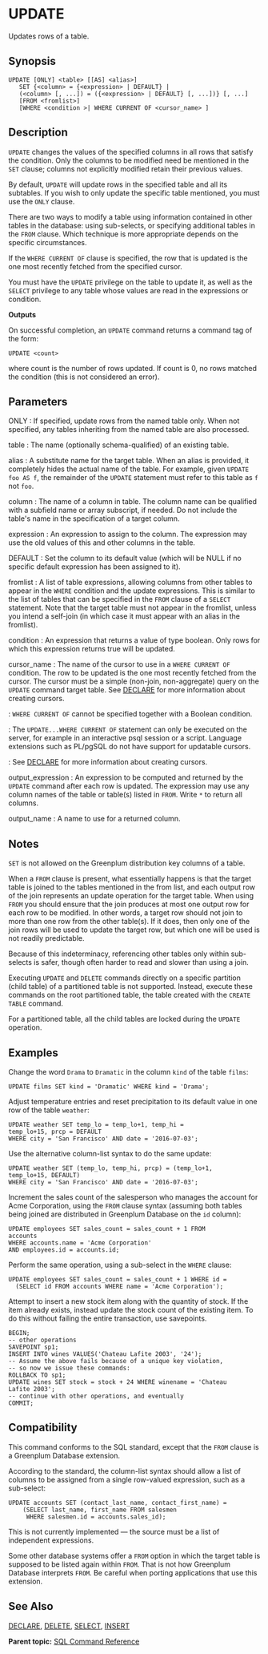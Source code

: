 # UPDATE 

Updates rows of a table.

## Synopsis 

``` {#sql_command_synopsis}
UPDATE [ONLY] <table> [[AS] <alias>]
   SET {<column> = {<expression> | DEFAULT} |
   (<column> [, ...]) = ({<expression> | DEFAULT} [, ...])} [, ...]
   [FROM <fromlist>]
   [WHERE <condition >| WHERE CURRENT OF <cursor_name> ]
```

## Description 

`UPDATE` changes the values of the specified columns in all rows that satisfy the condition. Only the columns to be modified need be mentioned in the `SET` clause; columns not explicitly modified retain their previous values.

By default, `UPDATE` will update rows in the specified table and all its subtables. If you wish to only update the specific table mentioned, you must use the `ONLY` clause.

There are two ways to modify a table using information contained in other tables in the database: using sub-selects, or specifying additional tables in the `FROM` clause. Which technique is more appropriate depends on the specific circumstances.

If the `WHERE CURRENT OF` clause is specified, the row that is updated is the one most recently fetched from the specified cursor.

You must have the `UPDATE` privilege on the table to update it, as well as the `SELECT` privilege to any table whose values are read in the expressions or condition.

**Outputs**

On successful completion, an `UPDATE` command returns a command tag of the form:

```
UPDATE <count>
```

where count is the number of rows updated. If count is 0, no rows matched the condition \(this is not considered an error\).

## Parameters 

ONLY
:   If specified, update rows from the named table only. When not specified, any tables inheriting from the named table are also processed.

table
:   The name \(optionally schema-qualified\) of an existing table.

alias
:   A substitute name for the target table. When an alias is provided, it completely hides the actual name of the table. For example, given `UPDATE foo AS f`, the remainder of the `UPDATE` statement must refer to this table as `f` not `foo`.

column
:   The name of a column in table. The column name can be qualified with a subfield name or array subscript, if needed. Do not include the table's name in the specification of a target column.

expression
:   An expression to assign to the column. The expression may use the old values of this and other columns in the table.

DEFAULT
:   Set the column to its default value \(which will be NULL if no specific default expression has been assigned to it\).

fromlist
:   A list of table expressions, allowing columns from other tables to appear in the `WHERE` condition and the update expressions. This is similar to the list of tables that can be specified in the `FROM` clause of a `SELECT` statement. Note that the target table must not appear in the fromlist, unless you intend a self-join \(in which case it must appear with an alias in the fromlist\).

condition
:   An expression that returns a value of type boolean. Only rows for which this expression returns true will be updated.

cursor\_name
:   The name of the cursor to use in a `WHERE CURRENT OF` condition. The row to be updated is the one most recently fetched from the cursor. The cursor must be a simple \(non-join, non-aggregate\) query on the `UPDATE` command target table. See [DECLARE](DECLARE.html) for more information about creating cursors.

:   `WHERE CURRENT OF` cannot be specified together with a Boolean condition.

:   The `UPDATE...WHERE CURRENT OF` statement can only be executed on the server, for example in an interactive psql session or a script. Language extensions such as PL/pgSQL do not have support for updatable cursors.

:   See [DECLARE](DECLARE.html) for more information about creating cursors.

output\_expression
:   An expression to be computed and returned by the `UPDATE` command after each row is updated. The expression may use any column names of the table or table\(s\) listed in `FROM`. Write `*` to return all columns.

output\_name
:   A name to use for a returned column.

## Notes 

`SET` is not allowed on the Greenplum distribution key columns of a table.

When a `FROM` clause is present, what essentially happens is that the target table is joined to the tables mentioned in the from list, and each output row of the join represents an update operation for the target table. When using `FROM` you should ensure that the join produces at most one output row for each row to be modified. In other words, a target row should not join to more than one row from the other table\(s\). If it does, then only one of the join rows will be used to update the target row, but which one will be used is not readily predictable.

Because of this indeterminacy, referencing other tables only within sub-selects is safer, though often harder to read and slower than using a join.

Executing `UPDATE` and `DELETE` commands directly on a specific partition \(child table\) of a partitioned table is not supported. Instead, execute these commands on the root partitioned table, the table created with the `CREATE TABLE` command.

For a partitioned table, all the child tables are locked during the `UPDATE` operation.

## Examples 

Change the word `Drama` to `Dramatic` in the column `kind` of the table `films`:

```
UPDATE films SET kind = 'Dramatic' WHERE kind = 'Drama';
```

Adjust temperature entries and reset precipitation to its default value in one row of the table `weather`:

```
UPDATE weather SET temp_lo = temp_lo+1, temp_hi = 
temp_lo+15, prcp = DEFAULT
WHERE city = 'San Francisco' AND date = '2016-07-03';
```

Use the alternative column-list syntax to do the same update:

```
UPDATE weather SET (temp_lo, temp_hi, prcp) = (temp_lo+1, 
temp_lo+15, DEFAULT)
WHERE city = 'San Francisco' AND date = '2016-07-03';
```

Increment the sales count of the salesperson who manages the account for Acme Corporation, using the `FROM` clause syntax \(assuming both tables being joined are distributed in Greenplum Database on the `id` column\):

```
UPDATE employees SET sales_count = sales_count + 1 FROM 
accounts
WHERE accounts.name = 'Acme Corporation'
AND employees.id = accounts.id;
```

Perform the same operation, using a sub-select in the `WHERE` clause:

```
UPDATE employees SET sales_count = sales_count + 1 WHERE id =
  (SELECT id FROM accounts WHERE name = 'Acme Corporation');
```

Attempt to insert a new stock item along with the quantity of stock. If the item already exists, instead update the stock count of the existing item. To do this without failing the entire transaction, use savepoints.

```
BEGIN;
-- other operations
SAVEPOINT sp1;
INSERT INTO wines VALUES('Chateau Lafite 2003', '24');
-- Assume the above fails because of a unique key violation,
-- so now we issue these commands:
ROLLBACK TO sp1;
UPDATE wines SET stock = stock + 24 WHERE winename = 'Chateau 
Lafite 2003';
-- continue with other operations, and eventually
COMMIT;
```

## Compatibility 

This command conforms to the SQL standard, except that the `FROM` clause is a Greenplum Database extension.

According to the standard, the column-list syntax should allow a list of columns to be assigned from a single row-valued expression, such as a sub-select:

```
UPDATE accounts SET (contact_last_name, contact_first_name) =
    (SELECT last_name, first_name FROM salesmen
     WHERE salesmen.id = accounts.sales_id);
```

This is not currently implemented — the source must be a list of independent expressions.

Some other database systems offer a `FROM` option in which the target table is supposed to be listed again within `FROM`. That is not how Greenplum Database interprets `FROM`. Be careful when porting applications that use this extension.

## See Also 

[DECLARE](DECLARE.html), [DELETE](DELETE.html), [SELECT](SELECT.html), [INSERT](INSERT.html)

**Parent topic:** [SQL Command Reference](../sql_commands/sql_ref.html)

